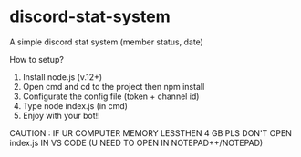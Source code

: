 # discord-stat-system
A simple discord stat system (member status, date)

How to setup?
1. Install node.js (v.12+)
2. Open cmd and cd to the project then npm install
3. Configurate the config file (token + channel id)
4. Type node index.js (in cmd)
5. Enjoy with your bot!!

CAUTION : IF UR COMPUTER MEMORY LESSTHEN 4 GB PLS DON'T OPEN index.js IN VS CODE (U NEED TO OPEN IN NOTEPAD++/NOTEPAD)
